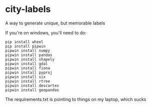 # city-labels
A way to generate unique, but memorable labels


If you're on windows, you'll need to do:

```
pip install wheel
pip install pipwin
pipwin install numpy
pipwin install pandas
pipwin install shapely
pipwin install gdal
pipwin install fiona
pipwin install pyproj
pipwin install six
pipwin install rtree
pipwin install descartes
pipwin install geopandas
```
The requirements.txt is pointing to things on my laptop, which sucks